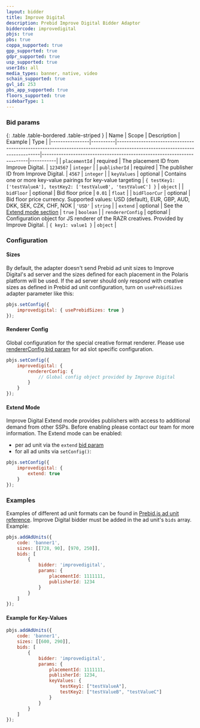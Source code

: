 ```yaml
---
layout: bidder
title: Improve Digital
description: Prebid Improve Digital Bidder Adaptor
biddercode: improvedigital
pbjs: true
pbs: true
coppa_supported: true
gpp_supported: true
gdpr_supported: true
usp_supported: true
userIds: all
media_types: banner, native, video
schain_supported: true
gvl_id: 253
pbs_app_supported: true
floors_supported: true
sidebarType: 1
---
```


<a name="improvedigital-params"></a>

### Bid params

{: .table .table-bordered .table-striped }
| Name           | Scope    | Description                                                                                                                | Example                                                                | Type      |
|----------------|----------|----------------------------------------------------------------------------------------------------------------------------|------------------------------------------------------------------------|-----------|
| `placementId`  | required | The placement ID from Improve Digital.                                                                                     | `1234567`                                                              | `integer` |
| `publisherId`  | required | The publisher ID from Improve Digital.                                                                                     | `4567`                                                              | `integer` |
| `keyValues`    | optional | Contains one or more key-value pairings for key-value targeting                                                            | `{ testKey1: ['testValueA'], testKey2: ['testValueB', 'testValueC'] }` | `object`  |
| `bidFloor`  | optional | Bid floor price | `0.01` | `float` |
| `bidFloorCur`  | optional | Bid floor price currency. Supported values: USD (default), EUR, GBP, AUD, DKK, SEK, CZK, CHF, NOK | `'USD'` | `string` |
| `extend`  | optional | See the [Extend mode section](#improvedigital-extend)  | `true` | `boolean` |
| `rendererConfig`  | optional | Configuration object for JS renderer of the RAZR creatives. Provided by Improve Digital.  | `{ key1: value1 }` | `object` |

### Configuration

<a name="improvedigital-sizes"></a>

#### Sizes

By default, the adapter doesn't send Prebid ad unit sizes to Improve Digital's ad server and the sizes defined for each placement in the Polaris platform will be used. If the ad server should only respond with creative sizes as defined in Prebid ad unit configuration, turn on `usePrebidSizes` adapter parameter like this:

```javascript
pbjs.setConfig({
    improvedigital: { usePrebidSizes: true }
});
```

<a name="improvedigital-renderer"></a>

#### Renderer Config

Global configuration for the special creative format renderer. Please use [rendererConfig bid param](#improvedigital-params) for ad slot specific configuration.

```javascript
pbjs.setConfig({
    improvedigital: {
        rendererConfig: {
            // Global config object provided by Improve Digital
        }
    }
});
```

<a name="improvedigital-extend"></a>

#### Extend Mode

Improve Digital Extend mode provides publishers with access to additional demand from other SSPs. Before enabling please contact our team for more information.
The Extend mode can be enabled:

* per ad unit via the `extend` [bid param](#improvedigital-params)
* for all ad units via `setConfig()`:

```javascript
pbjs.setConfig({
    improvedigital: {
        extend: true
    }
});
```

<a name="improvedigital-examples"></a>

### Examples

Examples of different ad unit formats can be found in [Prebid.js ad unit reference](https://docs.prebid.org/dev-docs/adunit-reference.html#adUnit-banner-example). Improve Digital bidder must be added in the ad unit's `bids` array. Example:  

```javascript
pbjs.addAdUnits({
    code: 'banner1',
    sizes: [[728, 90], [970, 250]],
    bids: [
        {
            bidder: 'improvedigital',
            params: {
                placementId: 1111111,
                publisherId: 1234
            }
        }
    ]
});
```

#### Example for Key-Values

```javascript
pbjs.addAdUnits({
    code: 'banner1',
    sizes: [[600, 290]],
    bids: [
        {
            bidder: 'improvedigital',
            params: {
                placementId: 1111111,
                publisherId: 1234,
                keyValues: {
                    testKey1: ["testValueA"],
                    testKey2: ["testValueB", "testValueC"]
                }
            }
        }
    ]
});
```
